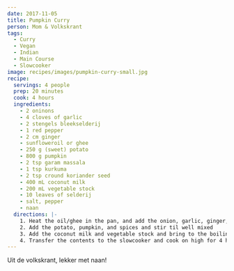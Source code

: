 ```yaml
---
date: 2017-11-05
title: Pumpkin Curry
person: Mom & Volkskrant
tags:
  - Curry
  - Vegan
  - Indian
  - Main Course
  - Slowcooker
image: recipes/images/pumpkin-curry-small.jpg
recipe:
  servings: 4 people
  prep: 20 minutes
  cook: 4 hours
  ingredients:
    - 2 oninons
    - 4 cloves of garlic
    - 2 stengels bleekselderij
    - 1 red pepper
    - 2 cm ginger
    - sunfloweroil or ghee
    - 250 g (sweet) potato
    - 800 g pumpkin
    - 2 tsp garam massala
    - 1 tsp kurkuma
    - 2 tsp cround koriander seed
    - 400 mL coconut milk
    - 200 mL vegetable stock
    - 10 leaves of selderij
    - salt, pepper
    - naan
  directions: |-
    1. Heat the oil/ghee in the pan, and add the onion, garlic, ginger, red pepper and bleekselderij, heat for a couple of minutes.
    2. Add the potato, pumpkin, and spices and stir til well mixed
    3. Add the coconut milk and vegetable stock and bring to the boiling
    4. Transfer the contents to the slowcooker and cook on high for 4 hours.
---
```


Uit de volkskrant, lekker met naan!
